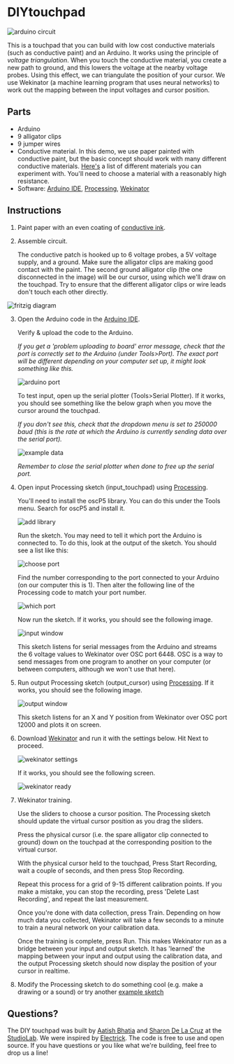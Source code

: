 # DIYtouchpad

![arduino circuit](https://raw.githubusercontent.com/aatishb/DIYtouchpad/master/images/DIYtouchpad.JPG)

This is a touchpad that you can build with low cost conductive materials (such as conductive paint) and an Arduino. It works using the principle of *voltage triangulation*. When you touch the conductive material, you create a new path to ground, and this lowers the voltage at the nearby voltage probes. Using this effect, we can triangulate the position of your cursor. We use Wekinator (a machine learning program that uses neural networks) to work out the mapping between the input voltages and cursor position.

## Parts

  * Arduino
  * 9 alligator clips
  * 9 jumper wires
  * Conductive material. In this demo, we use paper painted with conductive paint, but the basic concept should work with many different conductive materials. [Here's](http://www.kobakant.at/DIY/?cat=24) a list of different materials you can experiment with. You'll need to choose a material with a reasonably high resistance. 
  * Software: [Arduino IDE](https://www.arduino.cc/en/Main/Software), [Processing](https://processing.org/), [Wekinator](http://www.wekinator.org/)

## Instructions

1. Paint paper with an even coating of [conductive ink](https://www.bareconductive.com/shop/electric-paint-50ml/).

2. Assemble circuit.

   The conductive patch is hooked up to 6 voltage probes, a 5V voltage supply, and a ground. Make sure the alligator clips are making good contact with the paint. The second ground alligator clip (the one disconnected in the image) will be our cursor, using which we'll draw on the touchpad. Try to ensure that the different alligator clips or wire leads don't touch each other directly.

![fritzig diagram](https://raw.githubusercontent.com/aatishb/DIYtouchpad/master/images/DIYtouchpad.png)

3. Open the Arduino code in the [Arduino IDE](https://www.arduino.cc/en/Main/Software).

   Verify & upload the code to the Arduino.
   
   *If you get a 'problem uploading to board' error message, check that the port is correctly set to the Arduino (under Tools>Port). The exact port will be different depending on your computer set up, it might look something like this.*
   
   ![arduino port](https://raw.githubusercontent.com/aatishb/DIYtouchpad/master/images/arduinoport.png)

   To test input, open up the serial plotter (Tools>Serial Plotter). If it works, you should see something like the below graph when you move the cursor around the touchpad. 
   
   *If you don't see this, check that the dropdown menu is set to 250000 baud (this is the rate at which the Arduino is currently sending data over the serial port).*

   ![example data](https://raw.githubusercontent.com/aatishb/DIYtouchpad/master/images/exampledata.png)

   *Remember to close the serial plotter when done to free up the serial port.*

4. Open input Processing sketch (input_touchpad) using [Processing](https://processing.org/). 

   You'll need to install the oscP5 library. You can do this under the Tools menu. Search for oscP5 and install it.

   ![add library](https://raw.githubusercontent.com/aatishb/DIYtouchpad/master/images/importlibrary.png)

   Run the sketch. You may need to tell it which port the Arduino is connected to. To do this, look at the output of the sketch. You should see a list like this:
   
   ![choose port](https://raw.githubusercontent.com/aatishb/DIYtouchpad/master/images/whichport.png)
   
   Find the number corresponding to the port connected to your Arduino (on our computer this is 1). Then alter the following line of the Processing code to match your port number.
   
   ![which port](https://raw.githubusercontent.com/aatishb/DIYtouchpad/master/images/whichportnum.png)
    
   Now run the sketch. If it works, you should see the following image.

   ![input window](https://raw.githubusercontent.com/aatishb/DIYtouchpad/master/images/inputwindow.png)

   This sketch listens for serial messages from the Arduino and streams the 6 voltage values to Wekinator over OSC port 6448. OSC is a way to send messages from one program to another on your computer (or between computers, although we won't use that here).

5. Run output Processing sketch (output_cursor) using [Processing](https://processing.org/). If it works, you should see the following image.

   ![output window](https://raw.githubusercontent.com/aatishb/DIYtouchpad/master/images/outputwindow.png)

   This sketch listens for an X and Y position from Wekinator over OSC port 12000 and plots it on screen.

6. Download [Wekinator](http://www.wekinator.org/) and run it with the settings below. Hit Next to proceed.

   ![wekinator settings](https://raw.githubusercontent.com/aatishb/DIYtouchpad/master/images/wekinatorsettings.png)

   If it works, you should see the following screen.

   ![wekinator ready](https://raw.githubusercontent.com/aatishb/DIYtouchpad/master/images/wekinatorready.png)

7. Wekinator training.

   Use the sliders to choose a cursor position. The Processing sketch should update the virtual cursor position as you drag the sliders.

   Press the physical cursor (i.e. the spare alligator clip connected to ground) down on the touchpad at the corresponding position to the virtual cursor.

   With the physical cursor held to the touchpad, Press Start Recording, wait a couple of seconds, and then press Stop Recording.

   Repeat this process for a grid of 9-15 different calibration points. If you make a mistake, you can stop the recording, press 'Delete Last Recording', and repeat the last measurement.

   Once you're done with data collection, press Train. Depending on how much data you collected, Wekinator will take a few seconds to a minute to train a neural network on your calibration data.

   Once the training is complete, press Run. This makes Wekinator run as a bridge between your input and output sketch. It has 'learned' the mapping between your input and output using the calibration data, and the output Processing sketch should now display the position of your cursor in realtime.

8. Modify the Processing sketch to do something cool (e.g. make a drawing or a sound) or try another [example sketch](http://www.wekinator.org/examples/#Processing_animation_audio)

## Questions?

The DIY touchpad was built by [Aatish Bhatia](https://aatishb.com/) and [Sharon De La Cruz](http://unoseistres.com/) at the [StudioLab](cst.princeton.edu/studiolab). We were inspired by [Electrick](http://yang-zhang.me/research/Electrick/Electrick.html). The code is free to use and open source. If you have questions or you like what we're building, feel free to drop us a line!
